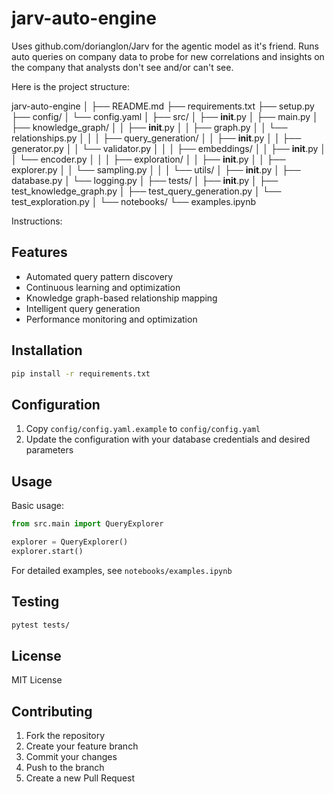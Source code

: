 # jarv-auto-engine
Uses github.com/dorianglon/Jarv for the agentic model as it's friend. Runs auto queries on company data to probe for new correlations and insights on the company that analysts don't see and/or can't see.

Here is the project structure:

jarv-auto-engine
│
├── README.md
├── requirements.txt
├── setup.py
├── config/
│   └── config.yaml
│
├── src/
│   ├── __init__.py
│   ├── main.py
│   ├── knowledge_graph/
│   │   ├── __init__.py
│   │   ├── graph.py
│   │   └── relationships.py
│   │
│   ├── query_generation/
│   │   ├── __init__.py
│   │   ├── generator.py
│   │   └── validator.py
│   │
│   ├── embeddings/
│   │   ├── __init__.py
│   │   └── encoder.py
│   │
│   ├── exploration/
│   │   ├── __init__.py
│   │   ├── explorer.py
│   │   └── sampling.py
│   │
│   └── utils/
│       ├── __init__.py
│       ├── database.py
│       └── logging.py
│
├── tests/
│   ├── __init__.py
│   ├── test_knowledge_graph.py
│   ├── test_query_generation.py
│   └── test_exploration.py
│
└── notebooks/
    └── examples.ipynb


Instructions:

## Features

- Automated query pattern discovery
- Continuous learning and optimization
- Knowledge graph-based relationship mapping
- Intelligent query generation
- Performance monitoring and optimization

## Installation

```bash
pip install -r requirements.txt
```

## Configuration

1. Copy `config/config.yaml.example` to `config/config.yaml`
2. Update the configuration with your database credentials and desired parameters

## Usage

Basic usage:

```python
from src.main import QueryExplorer

explorer = QueryExplorer()
explorer.start()
```

For detailed examples, see `notebooks/examples.ipynb`

## Testing

```bash
pytest tests/
```

## License

MIT License

## Contributing

1. Fork the repository
2. Create your feature branch
3. Commit your changes
4. Push to the branch
5. Create a new Pull Request
